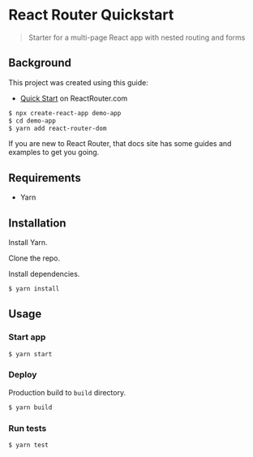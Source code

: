 # React Router Quickstart
> Starter for a multi-page React app with nested routing and forms


## Background

This project was created using this guide:

- [Quick Start](https://reactrouter.com/web/guides/quick-start) on ReactRouter.com

```sh
$ npx create-react-app demo-app
$ cd demo-app
$ yarn add react-router-dom
```

If you are new to React Router, that docs site has some guides and examples to get you going.


## Requirements

- Yarn


## Installation

Install Yarn.

Clone the repo.

Install dependencies.

```sh
$ yarn install
```


## Usage

### Start app

```sh
$ yarn start
```

### Deploy

Production build to `build` directory.

```sh
$ yarn build
```

### Run tests

```sh
$ yarn test
```
